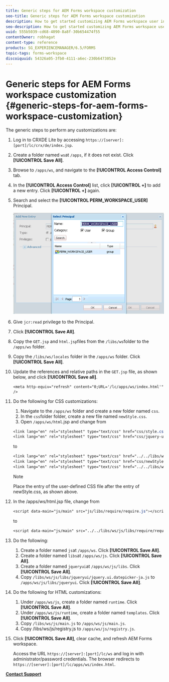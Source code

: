 ```yaml
---
title: Generic steps for AEM Forms workspace customization
seo-title: Generic steps for AEM Forms workspace customization
description: How to get started customizing AEM Forms workspace user interface.
seo-description: How to get started customizing AEM Forms workspace user interface.
uuid: 555b5039-cd68-4090-8a8f-30b654474f55
contentOwner: robhagat
content-type: reference
products: SG_EXPERIENCEMANAGER/6.5/FORMS
topic-tags: forms-workspace
discoiquuid: 54326a05-3fb0-4111-a6ec-230b6473052e
---
```


# Generic steps for AEM Forms workspace customization {#generic-steps-for-aem-forms-workspace-customization}

The generic steps to perform any customizations are:

1. Log in to CRXDE Lite by accessing `https://[server]:[port]/lc/crx/de/index.jsp`.
1. Create a folder named `ws`at `/apps`, if it does not exist. Click **[!UICONTROL Save All]**.
1. Browse to `/apps/ws`, and navigate to the **[!UICONTROL Access Control]** tab.
1. In the **[!UICONTROL Access Control]** list, click **[!UICONTROL +]** to add a new entry. Click **[!UICONTROL +]** again.
1. Search and select the **[!UICONTROL PERM_WORKSPACE_USER]** Principal.

   ![Select PERM_WORKSPACE_USER principal as part of the generic steps to customize HTML Workspace](assets/perm_workspace_user.png)

1. Give `jcr:read` privilege to the Principal.
1. Click **[!UICONTROL Save All]**.
1. Copy the `GET.jsp` and `html.jsp`files from the `/libs/ws`folder to the `/apps/ws` folder.
1. Copy the `/libs/ws/locales` folder in the `/apps/ws` folder. Click **[!UICONTROL Save All]**.
1. Update the references and relative paths in the `GET.jsp` file, as shown below, and click **[!UICONTROL Save all]**.

   ```
   <meta http-equiv="refresh" content="0;URL='/lc/apps/ws/index.html'" />
   ```

1. Do the following for CSS customizations:

    1. Navigate to the `/apps/ws` folder and create a new folder named `css`.
    1. In the `css`folder folder, create a new file named `newStyle.css`.
    1. Open `/apps/ws/html`.jsp and change from

   ```css
   <link lang="en" rel="stylesheet" type="text/css" href="css/style.css" />
   <link lang="en" rel="stylesheet" type="text/css" href="css/jquery-ui.css"/>
   ```

   to

   ```css
   <link lang="en" rel="stylesheet" type="text/css" href="../../libs/ws/css/style.css" />
   <link lang="en" rel="stylesheet" type="text/css" href="css/newStyle.css" />
   <link lang="en" rel="stylesheet" type="text/css" href="../../libs/ws/css/jquery-ui.css"/>
   ```

   >[!NOTE]
   >
   >Place the entry of the user-defined CSS file after the entry of newStyle.css, as shown above.

1. In the /apps/ws/html.jsp file, change from

   ```css
   <script data-main="js/main" src="js/libs/require/require.js"></script>
   ```

   to

   ```css
   <script data-main="js/main" src="../../libs/ws/js/libs/require/require.js"></script>
   ```

1. Do the following:

    1. Create a folder named `js`at `/apps/ws`. Click **[!UICONTROL Save All]**.
    1. Create a folder named `libs`at `/apps/ws/js`. Click **[!UICONTROL Save All]**.
    1. Create a folder named `jqueryui`at `/apps/ws/js/libs`. Click **[!UICONTROL Save All]**.
    1. Copy `/libs/ws/js/libs/jqueryui/jquery.ui.datepicker-ja.js` to `/apps/ws/js/libs/jqueryui`. Click **[!UICONTROL Save All]**.

1. Do the following for HTML customizations:

    1. Under `/apps/ws/js`, create a folder named `runtime`. Click **[!UICONTROL Save All]**.
    1. Under `/apps/ws/js/runtime`, create a folder named `templates`. Click **[!UICONTROL Save All]**.
    1. Copy `/libs/ws/js/main.js` to `/apps/ws/js/main.js`.
    1. Copy /libs/ws/js/registry.js to `/apps/ws/js/registry.js`.

1. Click **[!UICONTROL Save All]**, clear cache, and refresh AEM Forms workspace.

   Access the URL `https://[server]:[port]/lc/ws` and log in with administrator/password credentials. The browser redirects to `https://[server]:[port]/lc/apps/ws/index.html`.

**[Contact Support](https://www.adobe.com/account/sign-in.supportportal.html)**
